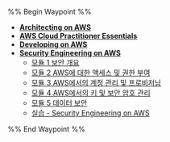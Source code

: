 %% Begin Waypoint %%
- **[Architecting on AWS](./Architecting%20on%20AWS/Architecting%20on%20AWS.md)**
- **[AWS Cloud Practitioner Essentials](./AWS%20Cloud%20Practitioner%20Essentials/AWS%20Cloud%20Practitioner%20Essentials.md)**
- **[Developing on AWS](./Developing%20on%20AWS/Developing%20on%20AWS.md)**
- **[Security Engineering on AWS](./Security%20Engineering%20on%20AWS/Security%20Engineering%20on%20AWS.md)**
	- [모듈 1 보안 개요](./Security%20Engineering%20on%20AWS/%EB%AA%A8%EB%93%88%201%20%EB%B3%B4%EC%95%88%20%EA%B0%9C%EC%9A%94.md)
	- [모듈 2 AWS에 대한 액세스 및 권한 부여](./Security%20Engineering%20on%20AWS/%EB%AA%A8%EB%93%88%202%20AWS%EC%97%90%20%EB%8C%80%ED%95%9C%20%EC%95%A1%EC%84%B8%EC%8A%A4%20%EB%B0%8F%20%EA%B6%8C%ED%95%9C%20%EB%B6%80%EC%97%AC.md)
	- [모듈 3 AWS에서의 계정 관리 및 프로비저닝](./Security%20Engineering%20on%20AWS/%EB%AA%A8%EB%93%88%203%20AWS%EC%97%90%EC%84%9C%EC%9D%98%20%EA%B3%84%EC%A0%95%20%EA%B4%80%EB%A6%AC%20%EB%B0%8F%20%ED%94%84%EB%A1%9C%EB%B9%84%EC%A0%80%EB%8B%9D.md)
	- [모듈 4 AWS에서의 키 및 보안 암호 관리](./Security%20Engineering%20on%20AWS/%EB%AA%A8%EB%93%88%204%20AWS%EC%97%90%EC%84%9C%EC%9D%98%20%ED%82%A4%20%EB%B0%8F%20%EB%B3%B4%EC%95%88%20%EC%95%94%ED%98%B8%20%EA%B4%80%EB%A6%AC.md)
	- [모듈 5 데이터 보안](./Security%20Engineering%20on%20AWS/%EB%AA%A8%EB%93%88%205%20%EB%8D%B0%EC%9D%B4%ED%84%B0%20%EB%B3%B4%EC%95%88.md)
	- [실습 - Security Engineering on AWS](./Security%20Engineering%20on%20AWS/%EC%8B%A4%EC%8A%B5%20-%20Security%20Engineering%20on%20AWS.md)

%% End Waypoint %%

